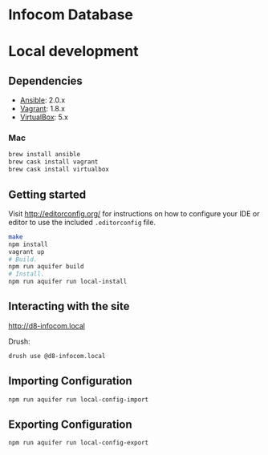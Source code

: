 # Infocom Database

# Local development

## Dependencies

* [Ansible](http://docs.ansible.com/ansible/intro_installation.html): 2.0.x
* [Vagrant](http://www.vagrantup.com/downloads.html): 1.8.x
* [VirtualBox](https://www.virtualbox.org/wiki/Downloads): 5.x

### Mac

```bash
brew install ansible
brew cask install vagrant
brew cask install virtualbox
```

## Getting started

Visit http://editorconfig.org/ for instructions on how to configure your IDE or editor to use the included `.editorconfig` file.

```bash
make
npm install
vagrant up
# Build.
npm run aquifer build
# Install.
npm run aquifer run local-install
```

## Interacting with the site

http://d8-infocom.local

Drush:

```bash
drush use @d8-infocom.local
```

## Importing Configuration

```bash
npm run aquifer run local-config-import
```

## Exporting Configuration

```bash
npm run aquifer run local-config-export
```
